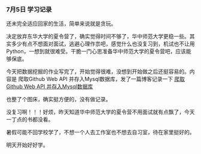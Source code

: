 ### 7月5日 学习记录

还未完全适应回家的生活，简单来说就是贪玩。

决定放弃东华大学的夏令营了，确实觉得时间不够了，华中师范大学更稳一些。其实多少有点不想面对面试，逃避心理作祟吧，感觉什么也没复习到，机试也不让用Python，一想到就很难受。干脆一门心思准备华中师范大学的夏令营吧，应该能够保底。

今天把数据挖掘的作业写完了，开始觉得很难，没想到开始做之后还挺容易的。内容是 爬取Github Web API 并存入Mysql数据库，发了一篇博客记录一下  [爬取Github Web API 并存入Mysql数据库](https://blog.csdn.net/tsundere_x/article/details/118493067?spm=1001.2014.3001.5501
)

也整了个图床，确实挺方便的，没有做记录。

没复习啊！！！好烦，昨天知道华中师范大学的夏令营不用面试就有点飘了，今天一丁点的书都没看。

暑假可能不回学校学了，不想一个人去工作室也不想去自习室，待在家里挺好的。



明天开始好好学。